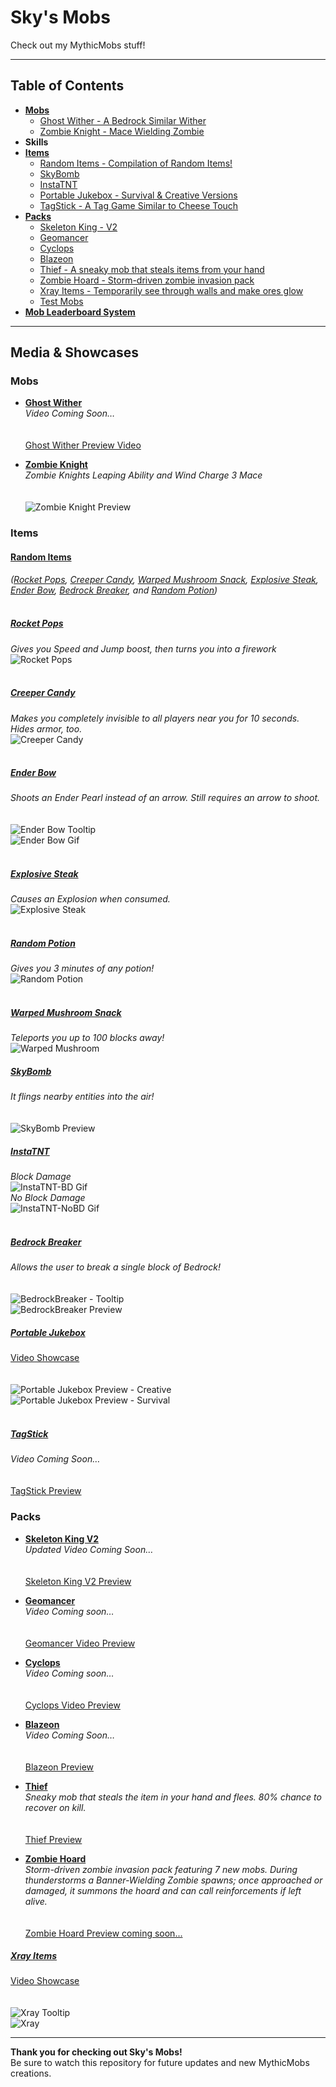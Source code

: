 # Sky's Mobs  
Check out my MythicMobs stuff!

---

## Table of Contents
- [**Mobs**](Mobs)  
  - [Ghost Wither - A Bedrock Similar Wither](Mobs/GhostWither_Mob.yml)  
  - [Zombie Knight - Mace Wielding Zombie](Mobs/ZombieKnight_Mace.yml)  
- **Skills**  
- [**Items**](Items)  
  - [Random Items - Compilation of Random Items!](Items/RandomItems.yml)  
  - [SkyBomb](Items/SkyBomb.yml)  
  - [InstaTNT](Items/InstaTNT)  
  - [Portable Jukebox - Survival & Creative Versions](Items/Portable_Jukebox.yml)  
  - [TagStick - A Tag Game Similar to Cheese Touch](Packs/TagStick)  
- [**Packs**](Packs)  
  - [Skeleton King - V2](Packs/SkeletonKingV2)  
  - [Geomancer](Packs/Geomancer)  
  - [Cyclops](Packs/Cyclops)  
  - [Blazeon](Packs/Blazeon)  
  - [Thief - A sneaky mob that steals items from your hand](Packs/Thief)  
  - [Zombie Hoard - Storm-driven zombie invasion pack](Packs/ZombieHoard)  
  - [Xray Items - Temporarily see through walls and make ores glow](Packs/Xray)  
  * [Test Mobs](Packs/TestMobs)
- [**Mob Leaderboard System**](Packs/KillTracker)

---

## Media & Showcases

### Mobs
- [**Ghost Wither**](Mobs/GhostWither_Mob.yml)  
  _Video Coming Soon…_  
  <br>  
  [Ghost Wither Preview Video](https://youtube.com/SkyKiller63)

- [**Zombie Knight**](Mobs/ZombieKnight_Mace.yml)  
  _Zombie Knights Leaping Ability and Wind Charge 3 Mace_  
  <br>  
  ![Zombie Knight Preview](assets/ZombieKnight-Mace.gif)

### Items
#### **[Random Items](Items/RandomItems.yml)**  
  _([Rocket Pops](#rocket-pops), [Creeper Candy](#creeper-candy), [Warped Mushroom Snack](#warped-mushroom-snack), [Explosive Steak](#explosive-steak), [Ender Bow](#ender-bow), [Bedrock Breaker](#bedrock-breaker), and [Random Potion](#random-potion))_  
  <br>

##### **[Rocket Pops](Items/RandomItems.yml)**  
  _Gives you Speed and Jump boost, then turns you into a firework_  
  ![Rocket Pops](assets/RocketPops.gif)  
  <br>

##### **[Creeper Candy](Items/RandomItems.yml)**  
  _Makes you completely invisible to all players near you for 10 seconds. Hides armor, too._  
  ![Creeper Candy](assets/CreeperCandy.gif)  
  <br>

##### **[Ender Bow](Items/RandomItems.yml)**  
  _Shoots an Ender Pearl instead of an arrow. Still requires an arrow to shoot._  
  <br>  
  ![Ender Bow Tooltip](assets/Enderbow.png)  
  ![Ender Bow Gif](assets/EnderBow.gif)  
  <br>

##### **[Explosive Steak](Items/RandomItems.yml)**  
  _Causes an Explosion when consumed._  
  ![Explosive Steak](assets/ExplosiveSteak.gif)  
  <br>

##### **[Random Potion](Items/RandomItems.yml)**  
  _Gives you 3 minutes of any potion!_  
  ![Random Potion](assets/RandomPotion.gif)  
  <br>

##### **[Warped Mushroom Snack](Items/RandomItems.yml)**  
  _Teleports you up to 100 blocks away!_  
  ![Warped Mushroom](assets/WarpedMushroom.gif)

##### **[SkyBomb](Items/SkyBomb.yml)**  
  _It flings nearby entities into the air!_  
  <br>  
  ![SkyBomb Preview](assets/SkyBomb.gif)

##### **[InstaTNT](Items/InstaTNT)**  
  _Block Damage_  
  ![InstaTNT-BD Gif](assets/InstaTNT-BD.gif)  
  _No Block Damage_  
  ![InstaTNT-NoBD Gif](assets/InstaTNT-NoBD.gif)  
  <br>

##### **[Bedrock Breaker](Items/RandomItems.yml)**  
  _Allows the user to break a single block of Bedrock!_  
  <br>  
  ![BedrockBreaker - Tooltip](assets/BedrockBreaker-Tooltip.png)  
  ![BedrockBreaker Preview](assets/BedrockBreaker.gif)

##### [**Portable Jukebox**](Items/Portable_Jukebox.yml)  
  [Video Showcase](https://www.youtube.com/watch?v=pUYRpjGbHM8)  
  <br>  
  ![Portable Jukebox Preview - Creative](assets/PortableJukebox-Creative.png)  
  ![Portable Jukebox Preview - Survival](assets/PortableJukebox-Survival.png)  
  <br>

##### [**TagStick**](Packs/TagStick)  
  _Video Coming Soon…_  
  <br>  
  [TagStick Preview](https://www.youtube.com/SkyKiller63)

### Packs
- [**Skeleton King V2**](Packs/SkeletonKingV2)  
  _Updated Video Coming Soon…_  
  <br>  
  [Skeleton King V2 Preview](https://www.youtube.com/watch?v=3OtIIp_-WP0)

- [**Geomancer**](Packs/Geomancer)  
  _Video Coming soon…_  
  <br>  
  [Geomancer Video Preview](https://www.youtube.com/SkyKiller63)

- [**Cyclops**](Packs/Cyclops)  
  _Video Coming soon…_  
  <br>  
  [Cyclops Video Preview](https://www.youtube.com/SkyKiller63)

- [**Blazeon**](Packs/Blazeon)  
  _Video Coming Soon…_  
  <br>  
  [Blazeon Preview](https://www.youtube.com/SkyKiller63)

- [**Thief**](Packs/Thief)  
  _Sneaky mob that steals the item in your hand and flees. 80% chance to recover on kill._  
  <br>  
  [Thief Preview](https://www.youtube.com/SkyKiller63)

- [**Zombie Hoard**](Packs/ZombieHoard)  
  _Storm-driven zombie invasion pack featuring 7 new mobs. During thunderstorms a Banner-Wielding Zombie spawns; once approached or damaged, it summons the hoard and can call reinforcements if left alive._  
  <br>  
  [Zombie Hoard Preview coming soon...](https://www.youtube.com/SkyKiller63)

##### [**Xray Items**](Packs/Xray)  
  [Video Showcase](https://www.youtube.com/watch?v=tRGygeug-ak)  
  <br>  
  ![Xray Tooltip](assets/XrayTooltip.png)  
  ![Xray](assets/Xray.png)

---

**Thank you for checking out Sky's Mobs!**  
Be sure to watch this repository for future updates and new MythicMobs creations.
